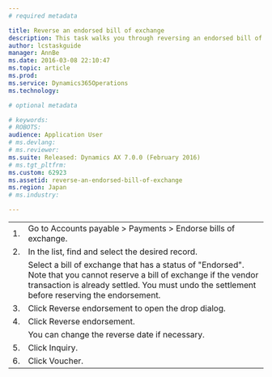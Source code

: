 ```yaml
---
# required metadata

title: Reverse an endorsed bill of exchange
description: This task walks you through reversing an endorsed bill of exchange. Before you can complete this task, you must have at least one endorsed bill of exchange. This task was created using the demo data company JPMF.
author: lcstaskguide
manager: AnnBe
ms.date: 2016-03-08 22:10:47
ms.topic: article
ms.prod: 
ms.service: Dynamics365Operations
ms.technology: 

# optional metadata

# keywords: 
# ROBOTS: 
audience: Application User
# ms.devlang: 
# ms.reviewer: 
ms.suite: Released: Dynamics AX 7.0.0 (February 2016)
# ms.tgt_pltfrm: 
ms.custom: 62923
ms.assetid: reverse-an-endorsed-bill-of-exchange
ms.region: Japan
# ms.industry: 

---
```


|     |                                                                                                                                                                                                                         |
|-----|-------------------------------------------------------------------------------------------------------------------------------------------------------------------------------------------------------------------------|
| 1.  | Go to Accounts payable &gt; Payments &gt; Endorse bills of exchange.                                                                                                                                                    |
| 2.  | In the list, find and select the desired record.                                                                                                                                                                        |
|     | Select a bill of exchange that has a status of "Endorsed". Note that you cannot reserve a bill of exchange if the vendor transaction is already settled. You must undo the settlement before reserving the endorsement. |
| 3.  | Click Reverse endorsement to open the drop dialog.                                                                                                                                                                      |
| 4.  | Click Reverse endorsement.                                                                                                                                                                                              |
|     | You can change the reverse date if necessary.                                                                                                                                                                           |
| 5.  | Click Inquiry.                                                                                                                                                                                                          |
| 6.  | Click Voucher.                                                                                                                                                                                                          |



